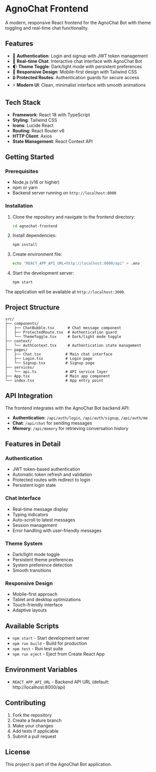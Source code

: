 # AgnoChat Frontend

A modern, responsive React frontend for the AgnoChat Bot with theme toggling and real-time chat functionality.

## Features

- 🔐 **Authentication**: Login and signup with JWT token management
- 💬 **Real-time Chat**: Interactive chat interface with AgnoChat Bot
- 🌓 **Theme Toggle**: Dark/light mode with persistent preferences
- 📱 **Responsive Design**: Mobile-first design with Tailwind CSS
- 🔒 **Protected Routes**: Authentication guards for secure access
- ⚡ **Modern UI**: Clean, minimalist interface with smooth animations

## Tech Stack

- **Framework**: React 18 with TypeScript
- **Styling**: Tailwind CSS
- **Icons**: Lucide React
- **Routing**: React Router v6
- **HTTP Client**: Axios
- **State Management**: React Context API

## Getting Started

### Prerequisites

- Node.js (v16 or higher)
- npm or yarn
- Backend server running on `http://localhost:8000`

### Installation

1. Clone the repository and navigate to the frontend directory:
   ```bash
   cd agnochat-frontend
   ```

2. Install dependencies:
   ```bash
   npm install
   ```

3. Create environment file:
   ```bash
   echo "REACT_APP_API_URL=http://localhost:8000/api" > .env
   ```

4. Start the development server:
   ```bash
   npm start
   ```

The application will be available at `http://localhost:3000`.

## Project Structure

```
src/
├── components/
│   ├── ChatBubble.tsx      # Chat message component
│   ├── ProtectedRoute.tsx  # Authentication guard
│   └── ThemeToggle.tsx     # Dark/light mode toggle
├── context/
│   └── AuthContext.tsx     # Authentication state management
├── pages/
│   ├── Chat.tsx           # Main chat interface
│   ├── Login.tsx          # Login page
│   └── Signup.tsx         # Signup page
├── services/
│   └── api.ts             # API service layer
├── App.tsx                # Main app component
└── index.tsx              # App entry point
```

## API Integration

The frontend integrates with the AgnoChat Bot backend API:

- **Authentication**: `/api/auth/login`, `/api/auth/signup`, `/api/auth/me`
- **Chat**: `/api/chat` for sending messages
- **Memory**: `/api/memory` for retrieving conversation history

## Features in Detail

### Authentication
- JWT token-based authentication
- Automatic token refresh and validation
- Protected routes with redirect to login
- Persistent login state

### Chat Interface
- Real-time message display
- Typing indicators
- Auto-scroll to latest messages
- Session management
- Error handling with user-friendly messages

### Theme System
- Dark/light mode toggle
- Persistent theme preferences
- System preference detection
- Smooth transitions

### Responsive Design
- Mobile-first approach
- Tablet and desktop optimizations
- Touch-friendly interface
- Adaptive layouts

## Available Scripts

- `npm start` - Start development server
- `npm run build` - Build for production
- `npm test` - Run test suite
- `npm run eject` - Eject from Create React App

## Environment Variables

- `REACT_APP_API_URL` - Backend API URL (default: http://localhost:8000/api)

## Contributing

1. Fork the repository
2. Create a feature branch
3. Make your changes
4. Add tests if applicable
5. Submit a pull request

## License

This project is part of the AgnoChat Bot application.
